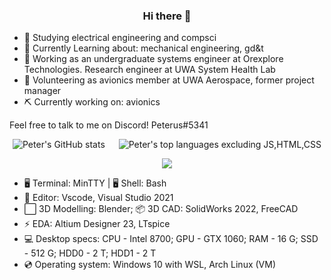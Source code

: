 <h3 align="center"> Hi there 👋 </h3>

 - 📗 Studying electrical engineering and compsci
 - 📘 Currently Learning about: mechanical engineering, gd&t
 - 🔧 Working as an undergraduate systems engineer at Orexplore Technologies. Research engineer at UWA System Health Lab
 - 🚀 Volunteering as avionics member at UWA Aerospace, former project manager
 - ⛏ Currently working on: avionics

Feel free to talk to me on Discord! Peterus#5341

<div align="center">
<img alt="Peter's GitHub stats" src="https://github-readme-stats.vercel.app/api?username=peter-tanner&show_icons=true&theme=dark&hide_rank=true" />
&emsp;
<img alt="Peter's top languages excluding JS,HTML,CSS" src="https://github-readme-stats.vercel.app/api/top-langs/?username=peter-tanner&layout=compact&hide=javascript,html,css,scss&theme=dark&langs_count=8" />

 ![](https://komarev.com/ghpvc/?username=peter-tanner)
</div>

<!-- <h3 align="center"> Stuff that I use </h3> -->
<p></p>

 - 🖥 Terminal: MinTTY | 🖥 Shell: Bash
 - 📝 Editor: Vscode, Visual Studio 2021
 - ⬜ 3D Modelling: Blender; 📦 3D CAD: SolidWorks 2022, FreeCAD 
 - ⚡ EDA: Altium Designer 23, LTspice
 - 💻 Desktop specs: CPU - Intel 8700; GPU - GTX 1060; RAM - 16 G; SSD - 512 G; HDD0 - 2 T; HDD1 - 2 T
 - 💿 Operating system: Windows 10 with WSL, Arch Linux (VM)
 

<!-- I don't know what else I should put here but it's probably better than just saying "TODO: Write a better description later" -->

<!--
**peter-tanner/peter-tanner** is a ✨ _special_ ✨ repository because its `README.md` (this file) appears on your GitHub profile.

Here are some ideas to get you started:

- 🔭 I’m currently working on ...
- 🌱 I’m currently learning ...
- 👯 I’m looking to collaborate on ...
- 🤔 I’m looking for help with ...
- 💬 Ask me about ...
- 📫 How to reach me: ...
- 😄 Pronouns: ...
- ⚡ Fun fact: ...
-->
